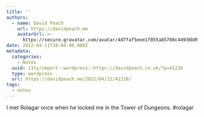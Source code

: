 ```yaml
---
title: ''
authors:
  - name: David Peach
    url: https://davidpeach.me
    avatarUrl: >-
      https://secure.gravatar.com/avatar/4d7faf5eee1f055a85788c44936b8995eaab6dfb004e7854ec747ccb272e91ee?s=96&d=mm&r=g
date: 2012-04-11T18:04:00.000Z
metadata:
  categories:
    - Notes
  uuid: 11ty/import::wordpress::https://davidpeach.co.uk/?p=41216
  type: wordpress
  url: https://davidpeach.me/2012/04/11/41216/
tags:
  - notes
---
```

I met Rolagar once when he locked me in the Tower of Dungeons. #rolagar